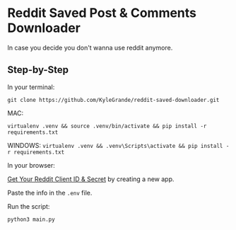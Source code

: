 # Reddit Saved Post & Comments Downloader
In case you decide you don't wanna use reddit anymore.
 <!-- site hyperlkni -->
 ## Step-by-Step

 In your terminal:
 
`git clone https://github.com/KyleGrande/reddit-saved-downloader.git`

MAC:

`virtualenv .venv && source .venv/bin/activate && pip install -r requirements.txt`

WINDOWS:
`virtualenv .venv && .venv\Scripts\activate && pip install -r requirements.txt`

In your browser:

[Get Your Reddit Client ID & Secret](https://www.reddit.com/prefs/apps/) by creating a new app.

Paste the info in the `.env` file.

Run the script:

`python3 main.py`


